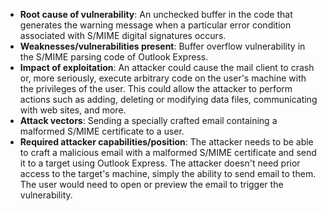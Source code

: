 - **Root cause of vulnerability**: An unchecked buffer in the code that generates the warning message when a particular error condition associated with S/MIME digital signatures occurs.
- **Weaknesses/vulnerabilities present**: Buffer overflow vulnerability in the S/MIME parsing code of Outlook Express.
- **Impact of exploitation**:  An attacker could cause the mail client to crash or, more seriously, execute arbitrary code on the user's machine with the privileges of the user. This could allow the attacker to perform actions such as adding, deleting or modifying data files, communicating with web sites, and more.
- **Attack vectors**: Sending a specially crafted email containing a malformed S/MIME certificate to a user.
- **Required attacker capabilities/position**: The attacker needs to be able to craft a malicious email with a malformed S/MIME certificate and send it to a target using Outlook Express. The attacker doesn't need prior access to the target's machine, simply the ability to send email to them. The user would need to open or preview the email to trigger the vulnerability.